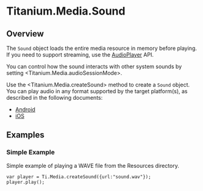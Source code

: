 # Titanium.Media.Sound

<ProxySummary/>

## Overview

The `Sound` object loads the entire media resource in memory before playing.  If you need to 
support streaming, use the [AudioPlayer](Titanium.Media.AudioPlayer) API.

You can control how the sound interacts with other system sounds
by setting <Titanium.Media.audioSessionMode>.

Use the <Titanium.Media.createSound> method to create a `Sound` object. You can play audio 
in any format supported by the target platform(s), as described in the following documents:

* [Android](https://developer.android.com/guide/topics/media/media-formats#core)
* [iOS](https://developer.apple.com/audio/)

## Examples

### Simple Example

Simple example of playing a WAVE file from the Resources directory.

    var player = Ti.Media.createSound({url:"sound.wav"});
    player.play();

<ApiDocs/>
